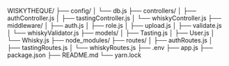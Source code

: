 WISKYTHEQUE/
├── config/
│   └── db.js
├── controllers/
│   ├── authController.js
│   ├── tastingController.js
│   └── whiskyController.js
├── middleware/
│   ├── auth.js
│   ├── role.js
│   ├── upload.js
│   ├── validate.js
│   └── whiskyValidator.js
├── models/
│   ├── Tasting.js
│   ├── User.js
│   └── Whisky.js
├── node_modules/
├── routes/
│   ├── authRoutes.js
│   ├── tastingRoutes.js
│   └── whiskyRoutes.js
├── .env
├── app.js
├── package.json
├── README.md
└── yarn.lock